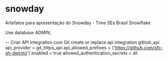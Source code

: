 # snowday
Artefatos para apresentação do Snowday - Time SEs Brasil Snowflake


Use database ADMIN;

-- Criar API Integration com Git
create or replace api integration github_api
    api_provider = git_https_api
    api_allowed_prefixes = ('https://github.com/sfc-gh-dpiroto')
    enabled = true
    allowed_authentication_secrets = all


